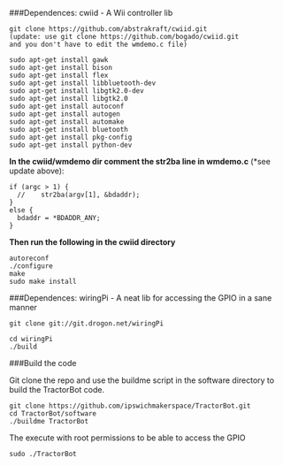 
###Dependences: cwiid - A Wii controller lib

```
git clone https://github.com/abstrakraft/cwiid.git
(update: use git clone https://github.com/bogado/cwiid.git
and you don't have to edit the wmdemo.c file) 
```
```
sudo apt-get install gawk
sudo apt-get install bison
sudo apt-get install flex
sudo apt-get install libbluetooth-dev
sudo apt-get install libgtk2.0-dev 
sudo apt-get install libgtk2.0 
sudo apt-get install autoconf
sudo apt-get install autogen
sudo apt-get install automake
sudo apt-get install bluetooth
sudo apt-get install pkg-config
sudo apt-get install python-dev
```
**In the cwiid/wmdemo dir comment the str2ba line in wmdemo.c** (*see update above):
```
if (argc > 1) {
  //	str2ba(argv[1], &bdaddr);
}
else {
  bdaddr = *BDADDR_ANY;
}
```
**Then run the following in the cwiid directory**
```
autoreconf
./configure
make
sudo make install
```

###Dependences: wiringPi - A neat lib for accessing the GPIO in a sane manner
```
git clone git://git.drogon.net/wiringPi
```
```
cd wiringPi
./build
```

###Build the code

Git clone the repo and use the buildme script in the software directory to build the TractorBot code.
```
git clone https://github.com/ipswichmakerspace/TractorBot.git
cd TractorBot/software
./buildme TractorBot
```

The execute with root permissions to be able to access the GPIO
```
sudo ./TractorBot
```
